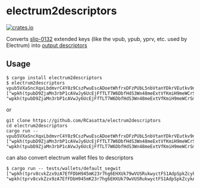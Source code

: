 # electrum2descriptors

[![crates.io](https://img.shields.io/crates/v/electrum2descriptors.svg)](https://crates.io/crates/electrum2descriptors)

Converts [slip-0132](https://github.com/satoshilabs/slips/blob/master/slip-0132.md) extended keys (like the vpub, ypub, yprv, etc. used by Electrum) into [output descriptors](https://github.com/bitcoin/bitcoin/blob/master/doc/descriptors.md)

## Usage

```
$ cargo install electrum2descriptors
$ electrum2descriptors vpub5VXaSncXqxLbdmvrC4Y8z9CszPwuEscADoetWhfrxDFzPUbL5nbVtanYDkrVEutkv9n5A5aCcvRC9swbjDKgHjCZ2tAeae8VsBuPbS8KpXv
["wpkh(tpubD9ZjaMn3rbP1cAVwJy6UcEjFfTLT7W6DbfHdS3Wn48meExtVfKmiH9meWCrSmE9qXLYbGcHC5LxLcdfLZTzwme23qAJoRzRhzbd68dHeyjp/0/*)", "wpkh(tpubD9ZjaMn3rbP1cAVwJy6UcEjFfTLT7W6DbfHdS3Wn48meExtVfKmiH9meWCrSmE9qXLYbGcHC5LxLcdfLZTzwme23qAJoRzRhzbd68dHeyjp/1/*)"]
```

or

```
git clone https://github.com/RCasatta/electrum2descriptors
cd electrum2descriptors
cargo run -- vpub5VXaSncXqxLbdmvrC4Y8z9CszPwuEscADoetWhfrxDFzPUbL5nbVtanYDkrVEutkv9n5A5aCcvRC9swbjDKgHjCZ2tAeae8VsBuPbS8KpXv
["wpkh(tpubD9ZjaMn3rbP1cAVwJy6UcEjFfTLT7W6DbfHdS3Wn48meExtVfKmiH9meWCrSmE9qXLYbGcHC5LxLcdfLZTzwme23qAJoRzRhzbd68dHeyjp/0/*)", "wpkh(tpubD9ZjaMn3rbP1cAVwJy6UcEjFfTLT7W6DbfHdS3Wn48meExtVfKmiH9meWCrSmE9qXLYbGcHC5LxLcdfLZTzwme23qAJoRzRhzbd68dHeyjp/1/*)"]
```

can also convert electrum wallet files to descriptors

```
$ cargo run -- tests/wallets/default_segwit 
["wpkh(tprv8cvkZzx9zA7EfFDbH945mK23r7hg6EHXUk79wVUSRukwyctFS1AdpSpkZcykAMDveCj8RA3R4jwFTKMwMbWexJox8NMqq7YphJLDumfCSfu/0/*)", "wpkh(tprv8cvkZzx9zA7EfFDbH945mK23r7hg6EHXUk79wVUSRukwyctFS1AdpSpkZcykAMDveCj8RA3R4jwFTKMwMbWexJox8NMqq7YphJLDumfCSfu/1/*)"]
```
